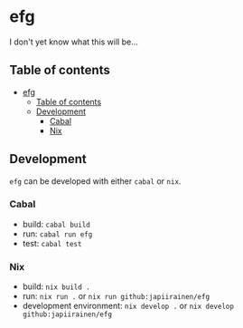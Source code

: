 # efg

I don't yet know what this will be...

## Table of contents

- [efg](#efg)
  - [Table of contents](#table-of-contents)
  - [Development](#development)
    - [Cabal](#cabal)
    - [Nix](#nix)


## Development

`efg` can be developed with either `cabal` or `nix`.

### Cabal

- build: `cabal build`
- run: `cabal run efg` 
- test: `cabal test`

### Nix
- build: `nix build .`
- run: `nix run .` or `nix run github:japiirainen/efg`
- development environment: `nix develop .` or `nix develop github:japiirainen/efg`
